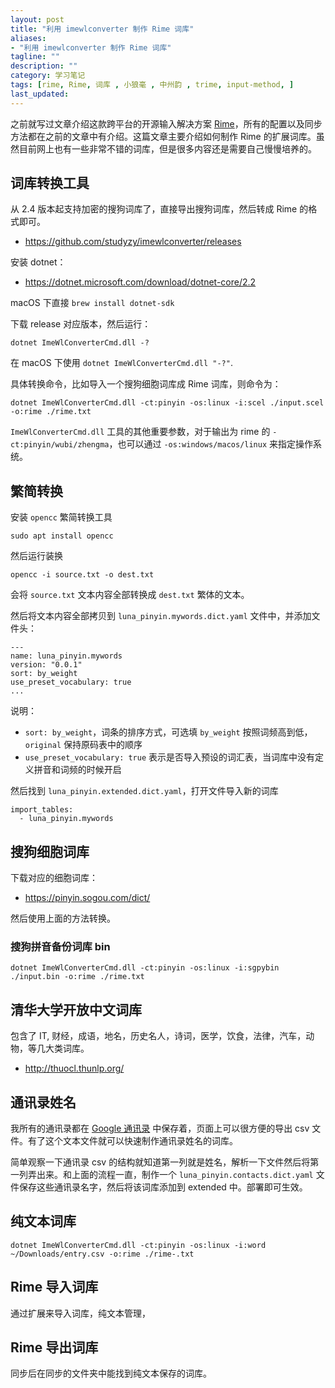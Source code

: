```yaml
---
layout: post
title: "利用 imewlconverter 制作 Rime 词库"
aliases:
- "利用 imewlconverter 制作 Rime 词库"
tagline: ""
description: ""
category: 学习笔记
tags: [rime, Rime, 词库 , 小狼毫 , 中州韵 , trime, input-method, ]
last_updated:
---
```


之前就写过文章介绍这款跨平台的开源输入解决方案 [Rime](/post/2014/11/rime.html)，所有的配置以及同步方法都在之前的文章中有介绍。这篇文章主要介绍如何制作 Rime 的扩展词库。虽然目前网上也有一些非常不错的词库，但是很多内容还是需要自己慢慢培养的。


## 词库转换工具

从 2.4 版本起支持加密的搜狗词库了，直接导出搜狗词库，然后转成 Rime 的格式即可。

- <https://github.com/studyzy/imewlconverter/releases>

安装 dotnet：

- <https://dotnet.microsoft.com/download/dotnet-core/2.2>

macOS 下直接 `brew install dotnet-sdk`

下载 release 对应版本，然后运行：

	dotnet ImeWlConverterCmd.dll -?
    
在 macOS 下使用 `dotnet ImeWlConverterCmd.dll "-?"`.

具体转换命令，比如导入一个搜狗细胞词库成 Rime 词库，则命令为：

	dotnet ImeWlConverterCmd.dll -ct:pinyin -os:linux -i:scel ./input.scel -o:rime ./rime.txt

`ImeWlConverterCmd.dll` 工具的其他重要参数，对于输出为 rime 的 `-ct:pinyin/wubi/zhengma`，也可以通过 `-os:windows/macos/linux` 来指定操作系统。

## 繁简转换
安装 `opencc` 繁简转换工具

	sudo apt install opencc

然后运行装换

	opencc -i source.txt -o dest.txt

会将 `source.txt` 文本内容全部转换成 `dest.txt` 繁体的文本。

然后将文本内容全部拷贝到 `luna_pinyin.mywords.dict.yaml` 文件中，并添加文件头：

	---
	name: luna_pinyin.mywords
	version: "0.0.1"
	sort: by_weight
	use_preset_vocabulary: true
	...

说明：

- `sort: by_weight`，词条的排序方式，可选填 `by_weight` 按照词频高到低，`original` 保持原码表中的顺序
- `use_preset_vocabulary: true` 表示是否导入预设的词汇表，当词库中没有定义拼音和词频的时候开启


然后找到 `luna_pinyin.extended.dict.yaml`，打开文件导入新的词库

	import_tables:
	  - luna_pinyin.mywords



## 搜狗细胞词库
下载对应的细胞词库：

- <https://pinyin.sogou.com/dict/>

然后使用上面的方法转换。

### 搜狗拼音备份词库 bin

    dotnet ImeWlConverterCmd.dll -ct:pinyin -os:linux -i:sgpybin ./input.bin -o:rime ./rime.txt


## 清华大学开放中文词库
包含了 IT, 财经，成语，地名，历史名人，诗词，医学，饮食，法律，汽车，动物，等几大类词库。

- <http://thuocl.thunlp.org/>

## 通讯录姓名
我所有的通讯录都在 [Google 通讯录](https://contacts.google.com/?hl=zh-CN) 中保存着，页面上可以很方便的导出 csv 文件。有了这个文本文件就可以快速制作通讯录姓名的词库。

简单观察一下通讯录 csv 的结构就知道第一列就是姓名，解析一下文件然后将第一列弄出来。和上面的流程一直，制作一个 `luna_pinyin.contacts.dict.yaml` 文件保存这些通讯录名字，然后将该词库添加到 extended 中。部署即可生效。

## 纯文本词库

    dotnet ImeWlConverterCmd.dll -ct:pinyin -os:linux -i:word ~/Downloads/entry.csv -o:rime ./rime-.txt


## Rime 导入词库
通过扩展来导入词库，纯文本管理，


## Rime 导出词库

同步后在同步的文件夹中能找到纯文本保存的词库。
